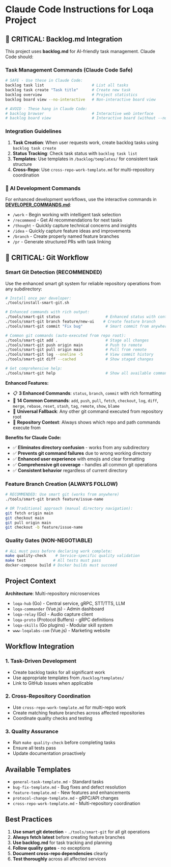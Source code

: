 # Claude Code Instructions for Loqa Project

## 🚨 CRITICAL: Backlog.md Integration

This project uses **backlog.md** for AI-friendly task management. Claude Code should:

### Task Management Commands (Claude Code Safe)
```bash
# SAFE - Use these in Claude Code:
backlog task list                     # List all tasks
backlog task create "Task title"      # Create new task
backlog overview                      # Project statistics
backlog board view --no-interactive   # Non-interactive board view

# AVOID - These hang in Claude Code:
# backlog browser                     # Interactive web interface
# backlog board view                  # Interactive board (without --no-interactive)
```

### Integration Guidelines
1. **Task Creation**: When user requests work, create backlog tasks using `backlog task create`
2. **Status Tracking**: Check task status with `backlog task list`
3. **Templates**: Use templates in `/backlog/templates/` for consistent task structure
4. **Cross-Repo**: Use `cross-repo-work-template.md` for multi-repository coordination

### 🤖 AI Development Commands
For enhanced development workflows, use the interactive commands in **[DEVELOPER_COMMANDS.md](./DEVELOPER_COMMANDS.md)**:
- `/work` - Begin working with intelligent task selection
- `/recommend` - Get AI recommendations for next tasks  
- `/thought` - Quickly capture technical concerns and insights
- `/idea` - Quickly capture feature ideas and improvements
- `/branch` - Create properly named feature branches
- `/pr` - Generate structured PRs with task linking

## 🚨 CRITICAL: Git Workflow

### Smart Git Detection (RECOMMENDED)
Use the enhanced smart git system for reliable repository operations from any subdirectory:

```bash
# Install once per developer:
./tools/install-smart-git.sh

# Enhanced commands with rich output:
./tools/smart-git status                    # Enhanced status with context
./tools/smart-git branch feature/new-ui    # Create feature branch
./tools/smart-git commit "Fix bug"          # Smart commit from anywhere

# Common git commands (auto-executed from repo root):
./tools/smart-git add .                     # Stage all changes
./tools/smart-git push origin main          # Push to remote
./tools/smart-git pull origin main          # Pull from remote
./tools/smart-git log --oneline -5          # View commit history
./tools/smart-git diff --cached             # Show staged changes

# Get comprehensive help:
./tools/smart-git help                      # Show all available commands
```

**Enhanced Features:**
- 📋 **3 Enhanced Commands**: `status`, `branch`, `commit` with rich formatting
- 🔧 **14 Common Commands**: `add`, `push`, `pull`, `fetch`, `checkout`, `log`, `diff`, `merge`, `rebase`, `reset`, `stash`, `tag`, `remote`, `show`, `blame`
- 🎯 **Universal Fallback**: Any other git command executed from repository root
- 📁 **Repository Context**: Always shows which repo and path commands execute from

**Benefits for Claude Code:**
- ✅ **Eliminates directory confusion** - works from any subdirectory
- ✅ **Prevents git command failures** due to wrong working directory
- ✅ **Enhanced user experience** with emojis and clear formatting
- ✅ **Comprehensive git coverage** - handles all common git operations
- ✅ **Consistent behavior** regardless of current directory

### Feature Branch Creation (ALWAYS FOLLOW)
```bash
# RECOMMENDED: Use smart git (works from anywhere)
./tools/smart-git branch feature/issue-name

# OR Traditional approach (manual directory navigation):
git fetch origin main
git checkout main  
git pull origin main
git checkout -b feature/issue-name
```

### Quality Gates (NON-NEGOTIABLE)
```bash
# ALL must pass before declaring work complete:
make quality-check    # Service-specific quality validation
make test            # All tests must pass
docker-compose build # Docker builds must succeed
```

## Project Context

**Architecture**: Multi-repository microservices
- `loqa-hub` (Go) - Central service, gRPC, STT/TTS, LLM
- `loqa-commander` (Vue.js) - Admin dashboard
- `loqa-relay` (Go) - Audio capture client  
- `loqa-proto` (Protocol Buffers) - gRPC definitions
- `loqa-skills` (Go plugins) - Modular skill system
- `www-loqalabs-com` (Vue.js) - Marketing website

## Workflow Integration

### 1. Task-Driven Development
- Create backlog tasks for all significant work
- Use appropriate templates from `/backlog/templates/`
- Link to GitHub issues when applicable

### 2. Cross-Repository Coordination  
- Use `cross-repo-work-template.md` for multi-repo work
- Create matching feature branches across affected repositories
- Coordinate quality checks and testing

### 3. Quality Assurance
- Run `make quality-check` before completing tasks
- Ensure all tests pass
- Update documentation proactively

## Available Templates
- `general-task-template.md` - Standard tasks
- `bug-fix-template.md` - Bug fixes and defect resolution
- `feature-template.md` - New features and enhancements
- `protocol-change-template.md` - gRPC/API changes
- `cross-repo-work-template.md` - Multi-repository coordination

## Best Practices
1. **Use smart git detection** - `./tools/smart-git` for all git operations
2. **Always fetch latest** before creating feature branches
3. **Use backlog.md** for task tracking and planning
4. **Follow quality gates** - no exceptions
5. **Document cross-repo dependencies** clearly
6. **Test thoroughly** across all affected services